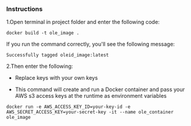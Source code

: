 ### Instructions

1.Open terminal in project folder and enter the following code:

```
docker build -t ole_image .
```
If you run the command correctly, you'll see the following message:
```
Successfully tagged oleid_image:latest
```
2.Then enter the following:
   * Replace keys with your own keys

   * This command will create and run a Docker container and pass your AWS s3 access keys at the runtime as environment variables

```
docker run -e AWS_ACCESS_KEY_ID=your-key-id -e AWS_SECRET_ACCESS_KEY=your-secret-key -it --name ole_container ole_image
```